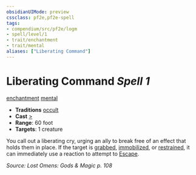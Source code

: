 ```yaml
---
obsidianUIMode: preview
cssclass: pf2e,pf2e-spell
tags:
- compendium/src/pf2e/logm
- spell/level/1
- trait/enchantment
- trait/mental
aliases: ["Liberating Command"]
---
```

# Liberating Command *Spell 1*   
[enchantment](enchantment.md "Enchantment School Trait")  [mental](mental.md "Mental Effect Trait")  

- **Traditions** [occult](occult.md "Occult Tradition Trait")
- **Cast** [>](chapter-9-playing-the-game.md#Actions "Single Action") 
- **Range**: 60 foot
- **Targets**: 1 creature

You call out a liberating cry, urging an ally to break free of an effect that holds them in place. If the target is [grabbed](conditions.md#Grabbed), [immobilized](conditions.md#Immobilized), or [restrained](conditions.md#Restrained), it can immediately use a reaction to attempt to [Escape](escape.md).

*Source: Lost Omens: Gods & Magic p. 108*